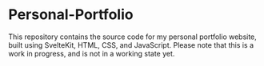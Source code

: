 # Personal-Portfolio
This repository contains the source code for my personal portfolio website, built using SvelteKit, HTML, CSS, and JavaScript. Please note that this is a work in progress, and is not in a working state yet.
